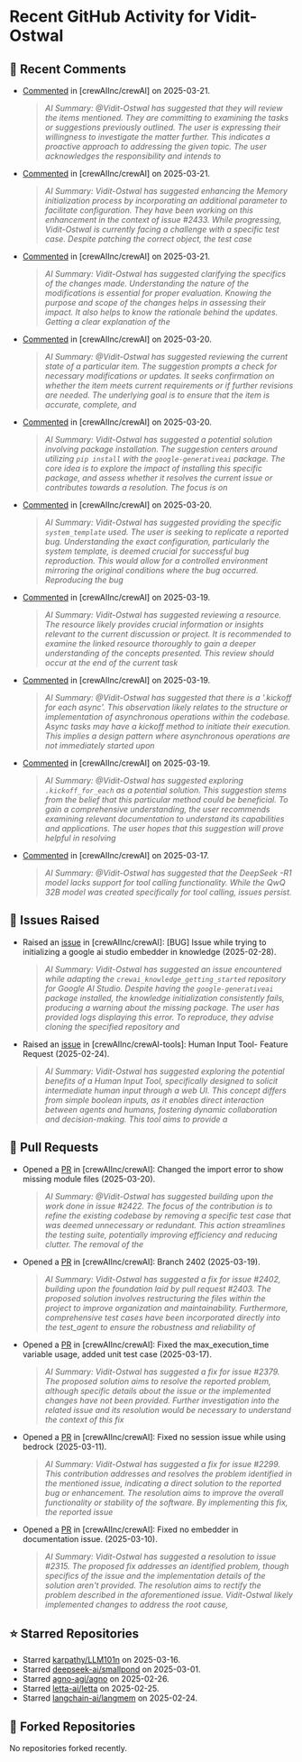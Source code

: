 # Recent GitHub Activity for Vidit-Ostwal

## 💬 Recent Comments
- [Commented](https://github.com/crewAIInc/crewAI/pull/2312#issuecomment-2744298524) in [crewAIInc/crewAI] on 2025-03-21.
  > *AI Summary: @Vidit-Ostwal has suggested that they will review the items mentioned. They are committing to examining the tasks or suggestions previously outlined. The user is expressing their willingness to investigate the matter further. This indicates a proactive approach to addressing the given topic. The user acknowledges the responsibility and intends to*
- [Commented](https://github.com/crewAIInc/crewAI/pull/2429#issuecomment-2744296725) in [crewAIInc/crewAI] on 2025-03-21.
  > *AI Summary: Vidit-Ostwal has suggested enhancing the Memory initialization process by incorporating an additional parameter to facilitate configuration. They have been working on this enhancement in the context of issue #2433. While progressing, Vidit-Ostwal is currently facing a challenge with a specific test case. Despite patching the correct object, the test case*
- [Commented](https://github.com/crewAIInc/crewAI/issues/2055#issuecomment-2743665861) in [crewAIInc/crewAI] on 2025-03-21.
  > *AI Summary: Vidit-Ostwal has suggested clarifying the specifics of the changes made. Understanding the nature of the modifications is essential for proper evaluation. Knowing the purpose and scope of the changes helps in assessing their impact. It also helps to know the rationale behind the updates. Getting a clear explanation of the*
- [Commented](https://github.com/crewAIInc/crewAI/pull/2265#issuecomment-2741133791) in [crewAIInc/crewAI] on 2025-03-20.
  > *AI Summary: @Vidit-Ostwal has suggested reviewing the current state of a particular item. The suggestion prompts a check for necessary modifications or updates. It seeks confirmation on whether the item meets current requirements or if further revisions are needed. The underlying goal is to ensure that the item is accurate, complete, and*
- [Commented](https://github.com/crewAIInc/crewAI/issues/2421#issuecomment-2740100349) in [crewAIInc/crewAI] on 2025-03-20.
  > *AI Summary: Vidit-Ostwal has suggested a potential solution involving package installation. The suggestion centers around utilizing `pip install` with the `google-generativeai` package. The core idea is to explore the impact of installing this specific package, and assess whether it resolves the current issue or contributes towards a resolution. The focus is on*
- [Commented](https://github.com/crewAIInc/crewAI/issues/2417#issuecomment-2740019055) in [crewAIInc/crewAI] on 2025-03-20.
  > *AI Summary: Vidit-Ostwal has suggested providing the specific `system_template` used. The user is seeking to replicate a reported bug. Understanding the exact configuration, particularly the system template, is deemed crucial for successful bug reproduction. This would allow for a controlled environment mirroring the original conditions where the bug occurred. Reproducing the bug*
- [Commented](https://github.com/crewAIInc/crewAI/issues/2406#issuecomment-2737664282) in [crewAIInc/crewAI] on 2025-03-19.
  > *AI Summary: Vidit-Ostwal has suggested reviewing a resource. The resource likely provides crucial information or insights relevant to the current discussion or project. It is recommended to examine the linked resource thoroughly to gain a deeper understanding of the concepts presented. This review should occur at the end of the current task*
- [Commented](https://github.com/crewAIInc/crewAI/issues/2406#issuecomment-2737661658) in [crewAIInc/crewAI] on 2025-03-19.
  > *AI Summary: @Vidit-Ostwal has suggested that there is a '.kickoff for each async'. This observation likely relates to the structure or implementation of asynchronous operations within the codebase. Async tasks may have a kickoff method to initiate their execution. This implies a design pattern where asynchronous operations are not immediately started upon*
- [Commented](https://github.com/crewAIInc/crewAI/issues/2406#issuecomment-2737561006) in [crewAIInc/crewAI] on 2025-03-19.
  > *AI Summary: @Vidit-Ostwal has suggested exploring `.kickoff_for_each` as a potential solution. This suggestion stems from the belief that this particular method could be beneficial. To gain a comprehensive understanding, the user recommends examining relevant documentation to understand its capabilities and applications. The user hopes that this suggestion will prove helpful in resolving*
- [Commented](https://github.com/crewAIInc/crewAI/issues/2383#issuecomment-2730416805) in [crewAIInc/crewAI] on 2025-03-17.
  > *AI Summary: @Vidit-Ostwal has suggested that the DeepSeek -R1 model lacks support for tool calling functionality. While the QwQ 32B model was created specifically for tool calling, issues persist.*

## 🐛 Issues Raised
- Raised an [issue](https://github.com/crewAIInc/crewAI/issues/2255) in [crewAIInc/crewAI]: [BUG] Issue while trying to initializing a google ai studio embedder in knowledge (2025-02-28).
  > *AI Summary: Vidit-Ostwal has suggested an issue encountered while adapting the `crewai_knowledge_getting_started` repository for Google AI Studio. Despite having the `google-generativeai` package installed, the knowledge initialization consistently fails, producing a warning about the missing package. The user has provided logs displaying this error. To reproduce, they advise cloning the specified repository and*
- Raised an [issue](https://github.com/crewAIInc/crewAI-tools/issues/223) in [crewAIInc/crewAI-tools]: Human Input Tool- Feature Request (2025-02-24).
  > *AI Summary: Vidit-Ostwal has suggested exploring the potential benefits of a Human Input Tool, specifically designed to solicit intermediate human input through a web UI. This concept differs from simple boolean inputs, as it enables direct interaction between agents and humans, fostering dynamic collaboration and decision-making. This tool aims to provide a*

## 🚀 Pull Requests
- Opened a [PR](https://github.com/crewAIInc/crewAI/pull/2423) in [crewAIInc/crewAI]: Changed the import error to show missing module files (2025-03-20).
  > *AI Summary: @Vidit-Ostwal has suggested building upon the work done in issue #2422. The focus of the contribution is to refine the existing codebase by removing a specific test case that was deemed unnecessary or redundant. This action streamlines the testing suite, potentially improving efficiency and reducing clutter. The removal of the*
- Opened a [PR](https://github.com/crewAIInc/crewAI/pull/2408) in [crewAIInc/crewAI]: Branch 2402 (2025-03-19).
  > *AI Summary: Vidit-Ostwal has suggested a fix for issue #2402, building upon the foundation laid by pull request #2403. The proposed solution involves restructuring the files within the project to improve organization and maintainability. Furthermore, comprehensive test cases have been incorporated directly into the test_agent to ensure the robustness and reliability of*
- Opened a [PR](https://github.com/crewAIInc/crewAI/pull/2388) in [crewAIInc/crewAI]: Fixed the max_execution_time variable usage, added unit test case (2025-03-17).
  > *AI Summary: Vidit-Ostwal has suggested a fix for issue #2379. The proposed solution aims to resolve the reported problem, although specific details about the issue or the implemented changes have not been provided. Further investigation into the related issue and its resolution would be necessary to understand the context of this fix*
- Opened a [PR](https://github.com/crewAIInc/crewAI/pull/2337) in [crewAIInc/crewAI]: Fixed no session issue while using bedrock (2025-03-11).
  > *AI Summary: Vidit-Ostwal has suggested a fix for issue #2299. This contribution addresses and resolves the problem identified in the mentioned issue, indicating a direct solution to the reported bug or enhancement. The resolution aims to improve the overall functionality or stability of the software. By implementing this fix, the reported issue*
- Opened a [PR](https://github.com/crewAIInc/crewAI/pull/2317) in [crewAIInc/crewAI]: Fixed no embedder in documentation issue. (2025-03-10).
  > *AI Summary: Vidit-Ostwal has suggested a resolution to issue #2315. The proposed fix addresses an identified problem, though specifics of the issue and the implementation details of the solution aren't provided. The resolution aims to rectify the problem described in the aforementioned issue. Vidit-Ostwal likely implemented changes to address the root cause,*

## ⭐ Starred Repositories
- Starred [karpathy/LLM101n](https://github.com/karpathy/LLM101n) on 2025-03-16.
- Starred [deepseek-ai/smallpond](https://github.com/deepseek-ai/smallpond) on 2025-03-01.
- Starred [agno-agi/agno](https://github.com/agno-agi/agno) on 2025-02-26.
- Starred [letta-ai/letta](https://github.com/letta-ai/letta) on 2025-02-25.
- Starred [langchain-ai/langmem](https://github.com/langchain-ai/langmem) on 2025-02-24.

## 🍴 Forked Repositories
No repositories forked recently.
